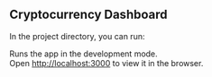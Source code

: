 ## Cryptocurrency Dashboard

In the project directory, you can run:


Runs the app in the development mode.<br />
Open [http://localhost:3000](http://localhost:3000) to view it in the browser.

